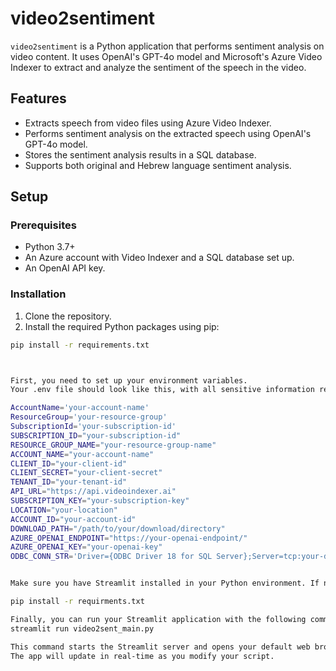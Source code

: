 # video2sentiment

`video2sentiment` is a Python application that performs sentiment analysis on video content. It uses OpenAI's GPT-4o model and Microsoft's Azure Video Indexer to extract and analyze the sentiment of the speech in the video.

## Features

- Extracts speech from video files using Azure Video Indexer.
- Performs sentiment analysis on the extracted speech using OpenAI's GPT-4o model.
- Stores the sentiment analysis results in a SQL database.
- Supports both original and Hebrew language sentiment analysis.

## Setup

### Prerequisites

- Python 3.7+
- An Azure account with Video Indexer and a SQL database set up.
- An OpenAI API key.

### Installation

1. Clone the repository.
2. Install the required Python packages using pip:

```bash
pip install -r requirements.txt



First, you need to set up your environment variables. 
Your .env file should look like this, with all sensitive information replaced by placeholders:

AccountName='your-account-name'
ResourceGroup='your-resource-group'
SubscriptionId='your-subscription-id'
SUBSCRIPTION_ID="your-subscription-id"
RESOURCE_GROUP_NAME="your-resource-group-name"
ACCOUNT_NAME="your-account-name"
CLIENT_ID="your-client-id"
CLIENT_SECRET="your-client-secret"
TENANT_ID="your-tenant-id"
API_URL="https://api.videoindexer.ai"
SUBSCRIPTION_KEY="your-subscription-key"
LOCATION="your-location"
ACCOUNT_ID="your-account-id"
DOWNLOAD_PATH="/path/to/your/download/directory"
AZURE_OPENAI_ENDPOINT="https://your-openai-endpoint/"
AZURE_OPENAI_KEY="your-openai-key"
ODBC_CONN_STR='Driver={ODBC Driver 18 for SQL Server};Server=tcp:your-database-server,1433;Database=your-database;Uid=your-username;Pwd={your-password};Encrypt=yes;TrustServerCertificate=no;Connection Timeout=30;'


Make sure you have Streamlit installed in your Python environment. If not, you can install it using pip:

pip install -r requirments.txt

Finally, you can run your Streamlit application with the following command:
streamlit run video2sent_main.py

This command starts the Streamlit server and opens your default web browser to the app. 
The app will update in real-time as you modify your script.